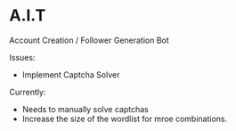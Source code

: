 # A.I.T
Account Creation / Follower Generation Bot

Issues: 
 - Implement Captcha Solver

Currently:
 - Needs to manually solve captchas
 - Increase the size of the wordlist for mroe combinations. 
